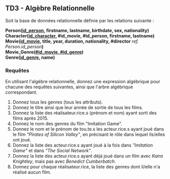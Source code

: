 ## TD3 - Algèbre Relationnelle

Soit la base de données relationnelle définie par les relations suivante :

__Person(<ins>id_person</ins>, firstname, lastname, birthdate, sex, nationality)__<br>
__Character(<ins>id_character</ins>, #id_movie, #id_person, firstname, lastname)__<br>
__Movie(<ins>id_movie</ins>, title, year, duration, nationality, #director__ *ref. Person.id_person*__)__<br>
__Movie_Genre(<ins>#id_movie, #id_genre</ins>)__<br>
__Genre(<ins>id_genre</ins>, name)__

### Requêtes

En utilisant l'algèbre relationnelle, donnez une expression algébrique pour chacune des requêtes suivantes, ainsi que l'arbre algébrique correspondant.

1. Donnez tous les genres (tous les attributs).
2. Donnez le titre ainsi que leur année de sortie de tous les films.
3. Donnez la liste des réalisateur.rice.s (prénom et nom) ayant sorti des films après 2015.
4. Donnez le nom des genres du film "Imitation Game".
5. Donnez le nom et le prénom de tou.te.s les acteur.rice.s ayant joué dans le film _"Pirates of Silicon Valley"_, en précisant le rôle dans lequel ils/elles ont joué.
6. Donnez la liste des acteur.rice.s ayant joué à la fois dans _"Imitation Game"_ et dans _"The Social Network"_.
7. Donnez la liste des acteur.rice.s ayant déjà joué dans un film avec _Kaira Knightley_, mais pas avec _Benedict Cumberbatch_.
8. Donnez pour chaque réalisateur.rice, la liste des genres dont il/elle n'a réalisé aucun film.

